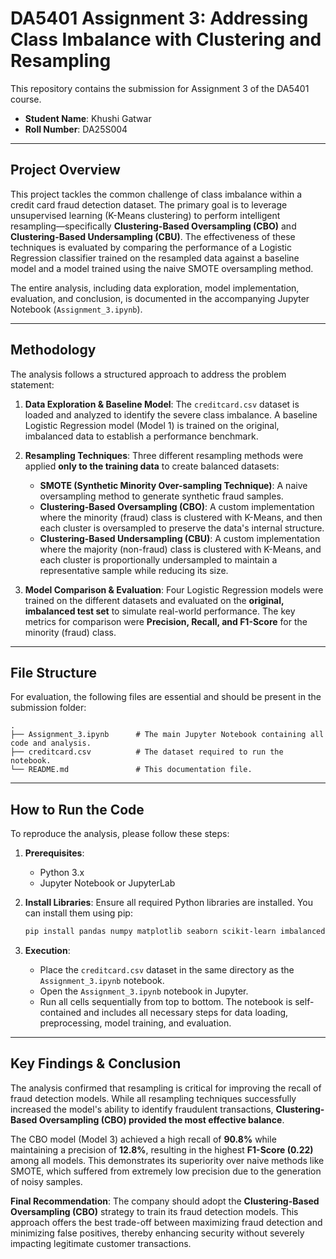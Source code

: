 # DA5401 Assignment 3: Addressing Class Imbalance with Clustering and Resampling

This repository contains the submission for Assignment 3 of the DA5401 course.

- **Student Name**: Khushi Gatwar
- **Roll Number**: DA25S004

---

## Project Overview

This project tackles the common challenge of class imbalance within a credit card fraud detection dataset. The primary goal is to leverage unsupervised learning (K-Means clustering) to perform intelligent resampling—specifically **Clustering-Based Oversampling (CBO)** and **Clustering-Based Undersampling (CBU)**. The effectiveness of these techniques is evaluated by comparing the performance of a Logistic Regression classifier trained on the resampled data against a baseline model and a model trained using the naive SMOTE oversampling method.

The entire analysis, including data exploration, model implementation, evaluation, and conclusion, is documented in the accompanying Jupyter Notebook (`Assignment_3.ipynb`).

---

## Methodology

The analysis follows a structured approach to address the problem statement:

1.  **Data Exploration & Baseline Model**: The `creditcard.csv` dataset is loaded and analyzed to identify the severe class imbalance. A baseline Logistic Regression model (Model 1) is trained on the original, imbalanced data to establish a performance benchmark.

2.  **Resampling Techniques**: Three different resampling methods were applied **only to the training data** to create balanced datasets:
    * **SMOTE (Synthetic Minority Over-sampling Technique)**: A naive oversampling method to generate synthetic fraud samples.
    * **Clustering-Based Oversampling (CBO)**: A custom implementation where the minority (fraud) class is clustered with K-Means, and then each cluster is oversampled to preserve the data's internal structure.
    * **Clustering-Based Undersampling (CBU)**: A custom implementation where the majority (non-fraud) class is clustered with K-Means, and each cluster is proportionally undersampled to maintain a representative sample while reducing its size.

3.  **Model Comparison & Evaluation**: Four Logistic Regression models were trained on the different datasets and evaluated on the **original, imbalanced test set** to simulate real-world performance. The key metrics for comparison were **Precision, Recall, and F1-Score** for the minority (fraud) class.

---

## File Structure

For evaluation, the following files are essential and should be present in the submission folder:

```
.
├── Assignment_3.ipynb      # The main Jupyter Notebook containing all code and analysis.
├── creditcard.csv          # The dataset required to run the notebook.
└── README.md               # This documentation file.
```

---

## How to Run the Code

To reproduce the analysis, please follow these steps:

1.  **Prerequisites**:
    * Python 3.x
    * Jupyter Notebook or JupyterLab

2.  **Install Libraries**:
    Ensure all required Python libraries are installed. You can install them using pip:
    ```bash
    pip install pandas numpy matplotlib seaborn scikit-learn imbalanced-learn
    ```

3.  **Execution**:
    * Place the `creditcard.csv` dataset in the same directory as the `Assignment_3.ipynb` notebook.
    * Open the `Assignment_3.ipynb` notebook in Jupyter.
    * Run all cells sequentially from top to bottom. The notebook is self-contained and includes all necessary steps for data loading, preprocessing, model training, and evaluation.

---

## Key Findings & Conclusion

The analysis confirmed that resampling is critical for improving the recall of fraud detection models. While all resampling techniques successfully increased the model's ability to identify fraudulent transactions, **Clustering-Based Oversampling (CBO) provided the most effective balance**.

The CBO model (Model 3) achieved a high recall of **90.8%** while maintaining a precision of **12.8%**, resulting in the highest **F1-Score (0.22)** among all models. This demonstrates its superiority over naive methods like SMOTE, which suffered from extremely low precision due to the generation of noisy samples.

**Final Recommendation**: The company should adopt the **Clustering-Based Oversampling (CBO)** strategy to train its fraud detection models. This approach offers the best trade-off between maximizing fraud detection and minimizing false positives, thereby enhancing security without severely impacting legitimate customer transactions.
